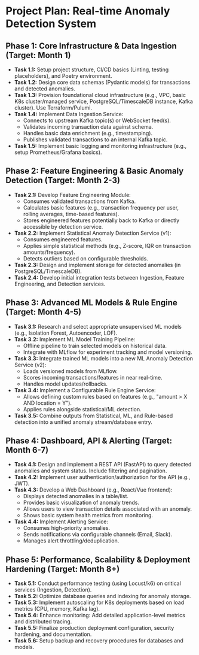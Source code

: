 # Project Plan: Real-time Anomaly Detection System

## Phase 1: Core Infrastructure & Data Ingestion (Target: Month 1)

*   **Task 1.1:** Setup project structure, CI/CD basics (Linting, testing placeholders), and Poetry environment.
*   **Task 1.2:** Design core data schemas (Pydantic models) for transactions and detected anomalies.
*   **Task 1.3:** Provision foundational cloud infrastructure (e.g., VPC, basic K8s cluster/managed service, PostgreSQL/TimescaleDB instance, Kafka cluster). Use Terraform/Pulumi.
*   **Task 1.4:** Implement Data Ingestion Service:
    *   Connects to upstream Kafka topic(s) or WebSocket feed(s).
    *   Validates incoming transaction data against schema.
    *   Handles basic data enrichment (e.g., timestamping).
    *   Publishes validated transactions to an internal Kafka topic.
*   **Task 1.5:** Implement basic logging and monitoring infrastructure (e.g., setup Prometheus/Grafana basics).

## Phase 2: Feature Engineering & Basic Anomaly Detection (Target: Month 2-3)

*   **Task 2.1:** Develop Feature Engineering Module:
    *   Consumes validated transactions from Kafka.
    *   Calculates basic features (e.g., transaction frequency per user, rolling averages, time-based features).
    *   Stores engineered features potentially back to Kafka or directly accessible by detection service.
*   **Task 2.2:** Implement Statistical Anomaly Detection Service (v1):
    *   Consumes engineered features.
    *   Applies simple statistical methods (e.g., Z-score, IQR on transaction amounts/frequency).
    *   Detects outliers based on configurable thresholds.
*   **Task 2.3:** Design and implement storage for detected anomalies (in PostgreSQL/TimescaleDB).
*   **Task 2.4:** Develop initial integration tests between Ingestion, Feature Engineering, and Detection services.

## Phase 3: Advanced ML Models & Rule Engine (Target: Month 4-5)

*   **Task 3.1:** Research and select appropriate unsupervised ML models (e.g., Isolation Forest, Autoencoder, LOF).
*   **Task 3.2:** Implement ML Model Training Pipeline:
    *   Offline pipeline to train selected models on historical data.
    *   Integrate with MLflow for experiment tracking and model versioning.
*   **Task 3.3:** Integrate trained ML models into a new ML Anomaly Detection Service (v2):
    *   Loads versioned models from MLflow.
    *   Scores incoming transactions/features in near real-time.
    *   Handles model updates/rollbacks.
*   **Task 3.4:** Implement a Configurable Rule Engine Service:
    *   Allows defining custom rules based on features (e.g., "amount > X AND location = Y").
    *   Applies rules alongside statistical/ML detection.
*   **Task 3.5:** Combine outputs from Statistical, ML, and Rule-based detection into a unified anomaly stream/database entry.

## Phase 4: Dashboard, API & Alerting (Target: Month 6-7)

*   **Task 4.1:** Design and implement a REST API (FastAPI) to query detected anomalies and system status. Include filtering and pagination.
*   **Task 4.2:** Implement user authentication/authorization for the API (e.g., JWT).
*   **Task 4.3:** Develop a Web Dashboard (e.g., React/Vue frontend):
    *   Displays detected anomalies in a table/list.
    *   Provides basic visualization of anomaly trends.
    *   Allows users to view transaction details associated with an anomaly.
    *   Shows basic system health metrics from monitoring.
*   **Task 4.4:** Implement Alerting Service:
    *   Consumes high-priority anomalies.
    *   Sends notifications via configurable channels (Email, Slack).
    *   Manages alert throttling/deduplication.

## Phase 5: Performance, Scalability & Deployment Hardening (Target: Month 8+)

*   **Task 5.1:** Conduct performance testing (using Locust/k6) on critical services (Ingestion, Detection).
*   **Task 5.2:** Optimize database queries and indexing for anomaly storage.
*   **Task 5.3:** Implement autoscaling for K8s deployments based on load metrics (CPU, memory, Kafka lag).
*   **Task 5.4:** Enhance monitoring: Add detailed application-level metrics and distributed tracing.
*   **Task 5.5:** Finalize production deployment configuration, security hardening, and documentation.
*   **Task 5.6:** Setup backup and recovery procedures for databases and models.